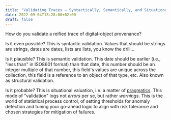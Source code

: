 ```yaml
---
title: "Validating Traces — Syntactically, Semantically, and Situationally"
date: 2022-09-04T13:28:00+02:00
draft: false
---
```


How do you validate a reified trace of digital-object provenance?

Is it even possible? This is syntactic validation. Values that should be strings are strings, dates
are dates, lists are lists, you know the drill...

Is it plausible? This is semantic validation. This date should be earlier (i.e., "less than" in
ISO8601 format) than that date, this number should be an integer multiple of that number, this
field's values are unique across the collection, this field is a reference to an object of that
type, etc. Also known as structural validation.

Is it probable? This is situational valuation, i.e. a matter of
[pragmatics](https://donnywinston.com/posts/validation-syntax-semantics-pragmatics/). This mode of
"validation" logs not _errors_ per se, but rather _warnings_. This is the world of statistical
process control, of setting thresholds for anomaly detection and tuning your go-ahead logic to align
with risk tolerance and chosen strategies for mitigation of failures.